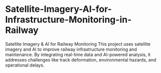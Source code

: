 # Satellite-Imagery-AI-for-Infrastructure-Monitoring-in-Railway
 Satellite Imagery &amp; AI for Railway Monitoring This project uses satellite imagery and AI to improve railway infrastructure monitoring and maintenance. By integrating real-time data and AI-powered analysis, it addresses challenges like track deformation, environmental hazards, and operational delays.
